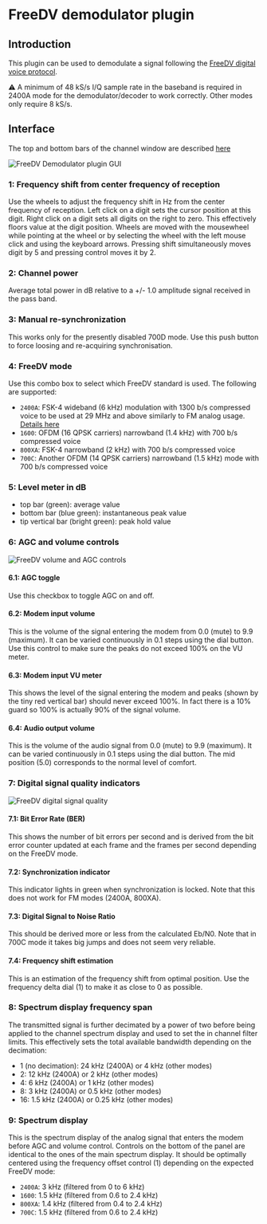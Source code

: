 <h1>FreeDV demodulator plugin</h1>

<h2>Introduction</h2>

This plugin can be used to demodulate a signal following the [FreeDV digital voice protocol](https://freedv.org/).

&#9888; A minimum of 48 kS/s I/Q sample rate in the baseband is required in 2400A mode for the demodulator/decoder to work correctly. Other modes only require 8 kS/s.

<h2>Interface</h2>

The top and bottom bars of the channel window are described [here](../../../sdrgui/channel/readme.md)

![FreeDV Demodulator plugin GUI](../../../doc/img/FreeDVDemod_plugin.png)

<h3>1: Frequency shift from center frequency of reception</h3>

Use the wheels to adjust the frequency shift in Hz from the center frequency of reception. Left click on a digit sets the cursor position at this digit. Right click on a digit sets all digits on the right to zero. This effectively floors value at the digit position. Wheels are moved with the mousewheel while pointing at the wheel or by selecting the wheel with the left mouse click and using the keyboard arrows. Pressing shift simultaneously moves digit by 5 and pressing control moves it by 2.

<h3>2: Channel power</h3>

Average total power in dB relative to a +/- 1.0 amplitude signal received in the pass band.

<h3>3: Manual re-synchronization</h3>

This works only for the presently disabled 700D mode. Use this push button to force loosing and re-acquiring synchronisation.

<h3>4: FreeDV mode</h3>

Use this combo box to select which FreeDV standard is used. The following are supported:

  - `2400A`: FSK-4 wideband (6 kHz) modulation with 1300 b/s compressed voice to be used at 29 MHz and above similarly to FM analog usage. [Details here](https://www.rowetel.com/?p=5119)
  - `1600`: OFDM (16 QPSK carriers) narrowband (1.4 kHz) with 700 b/s compressed voice
  - `800XA`: FSK-4 narrowband (2 kHz) with 700 b/s compressed voice
  - `700C`: Another OFDM (14 QPSK carriers) narrowband (1.5 kHz) mode with 700 b/s compressed voice

<h3>5: Level meter in dB</h3>

  - top bar (green): average value
  - bottom bar (blue green): instantaneous peak value
  - tip vertical bar (bright green): peak hold value

<h3>6: AGC and volume controls</h3>

![FreeDV volume and AGC controls](../../../doc/img/FreeDVDemod_plugin_1.png)

<h4>6.1: AGC toggle</h4>

Use this checkbox to toggle AGC on and off.

<h4>6.2: Modem input volume</h4>

This is the volume of the signal entering the modem  from 0.0 (mute) to 9.9 (maximum). It can be varied continuously in 0.1 steps using the dial button. Use this control to make sure the peaks do not exceed 100% on the VU meter.

<h4>6.3: Modem input VU meter</h4>

This shows the level of the signal entering the modem and peaks (shown by the tiny red vertical bar) should never exceed 100%. In fact there is a 10% guard so 100% is actually 90% of the signal volume.

<h4>6.4: Audio output volume</h4>

This is the volume of the audio signal from 0.0 (mute) to 9.9 (maximum). It can be varied continuously in 0.1 steps using the dial button. The mid position (5.0) corresponds to the normal level of comfort.

<h3>7: Digital signal quality indicators</h3>

![FreeDV digital signal quality](../../../doc/img/FreeDVDemod_plugin_2.png)

<h4>7.1: Bit Error Rate (BER)</h4>

This shows the number of bit errors per second and is derived from the bit error counter updated at each frame and the frames per second depending on the FreeDV mode.

<h4>7.2: Synchronization indicator</h4>

This indicator lights in green when synchronization is locked. Note that this does not work for FM modes (2400A, 800XA).

<h4>7.3: Digital Signal to Noise Ratio</h4>

This should be derived more or less from the calculated Eb/N0. Note that in 700C mode it takes big jumps and does not seem very reliable.

<h4>7.4: Frequency shift estimation</h4>

This is an estimation of the frequency shift from optimal position. Use the frequency delta dial (1) to make it as close to 0 as possible.

<h3>8: Spectrum display frequency span</h3>

The transmitted signal is further decimated by a power of two before being applied to the channel spectrum display and used to set the in channel filter limits. This effectively sets the total available bandwidth depending on the decimation:

  - 1 (no decimation): 24 kHz (2400A) or 4 kHz (other modes)
  - 2: 12 kHz (2400A) or 2 kHz (other modes)
  - 4: 6 kHz (2400A) or 1 kHz (other modes)
  - 8: 3 kHz (2400A) or 0.5 kHz (other modes)
  - 16: 1.5 kHz (2400A) or 0.25 kHz (other modes)

<h3>9: Spectrum display</h3>

This is the spectrum display of the analog signal that enters the modem before AGC and volume control. Controls on the bottom of the panel are identical to the ones of the main spectrum display. It should be optimally centered using the frequency offset control (1) depending on the expected FreeDV mode:

  - `2400A`: 3 kHz (filtered from 0 to 6 kHz)
  - `1600`: 1.5 kHz (filtered from 0.6 to 2.4 kHz)
  - `800XA`: 1.4 kHz (filtered from 0.4 to 2.4 kHz)
  - `700C`: 1.5 kHz (filtered from 0.6 to 2.4 kHz)

